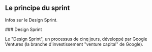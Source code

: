 ## Le principe du sprint

Infos sur le Design Sprint.

### Design Sprint

Le "Design Sprint", un processus de cinq jours, développé par Google Ventures (la branche d'investissement "venture capital" de Google).

